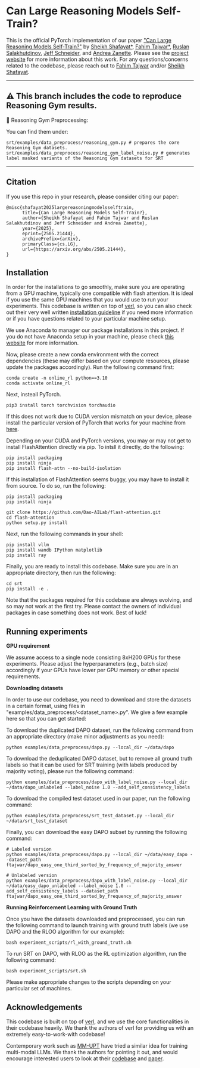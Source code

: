 # Can Large Reasoning Models Self-Train?

This is the official PyTorch implementation of our paper ["Can Large Reasoning Models Self-Train?"](https://arxiv.org/abs/2505.21444) by [Sheikh Shafayat*](https://sheikhshafayat.github.io/), [Fahim Tajwar*](https://tajwarfahim.github.io/), [Ruslan Salakhutdinov](https://www.cs.cmu.edu/~rsalakhu/), [Jeff Schneider](https://www.cs.cmu.edu/~schneide/), and [Andrea Zanette](https://azanette.com/). Please see the [project website](https://self-rewarding-llm-training.github.io/) for more information about this work. For any questions/concerns related to the codebase, please reach out to [Fahim Tajwar](mailto:tajwarfahim932@gmail.com) and/or [Sheikh Shafayat](mailto:sheikhshafayat2@gmail.com).

---
## ⚠️ This branch includes the code to reproduce **Reasoning Gym** results.  

🧩 Reasoning Gym Preprocessing:

You can find them under:
```
srt/examples/data_preprocess/reasoning_gym.py # prepares the core Reasoning Gym datasets.
srt/examples/data_preprocess/reasoning_gym_label_noise.py # generates label masked variants of the Reasoning Gym datasets for SRT
```
---

## Citation

If you use this repo in your research, please consider citing our paper:

```
@misc{shafayat2025largereasoningmodelsselftrain,
      title={Can Large Reasoning Models Self-Train?}, 
      author={Sheikh Shafayat and Fahim Tajwar and Ruslan Salakhutdinov and Jeff Schneider and Andrea Zanette},
      year={2025},
      eprint={2505.21444},
      archivePrefix={arXiv},
      primaryClass={cs.LG},
      url={https://arxiv.org/abs/2505.21444}, 
}
```

## Installation

In order for the installations to go smoothly, make sure you are operating from a GPU machine, typically one compatible with flash attention. It is ideal if you use the same GPU machines that you would use to run your experiments. This codebase is written on top of [verl](https://github.com/volcengine/verl), so you can also check out their very well written [installation guideline](https://verl.readthedocs.io/en/latest/start/install.html) if you need more information or if you have questions related to your particular machine setup.

We use Anaconda to manager our package installations in this project. If you do not have Anaconda setup in your machine, please check [this website](https://www.anaconda.com/docs/getting-started/anaconda/install) for more information. 

Now, please create a new conda environment with the correct dependencies (these may differ based on your compute resources, please update the packages accordingly). Run the following command first:

```
conda create -n online_rl python==3.10
conda activate online_rl
```

Next, insteall PyTorch. 

```
pip3 install torch torchvision torchaudio
```

If this does not work due to CUDA version mismatch on your device, please install the particular version of PyTorch that works for your machine from [here](https://pytorch.org/get-started/locally/).

Depending on your CUDA and PyTorch versions, you may or may not get to install FlashAttention directly via pip. To intsll it directly, do the following:

```
pip install packaging
pip install ninja
pip install flash-attn --no-build-isolation
```

If this installation of FlashAttention seems buggy, you may have to install it from source. To do so, run the following:

```
pip install packaging
pip install ninja

git clone https://github.com/Dao-AILab/flash-attention.git
cd flash-attention
python setup.py install
```

Next, run the following commands in your shell:

```
pip install vllm
pip install wandb IPython matplotlib
pip install ray
```

Finally, you are ready to install this codebase. Make sure you are in an appropriate directory, then run the following:

```
cd srt
pip install -e .
```

Note that the packages required for this codebase are always evolving, and so may not work at the first try. Please contact the owners of individual packages in case something does not work. Best of luck!


## Running experiments

**GPU requirement**

We assume access to a single node consisting 8xH200 GPUs for these experiments. Please adjust the hyperparameters (e.g., batch size) accordingly if your GPUs have lower per GPU memory or other special requirements.

**Downloading datasets**

In order to use our codebase, you need to download and store the datasets in a certain format, using files in "examples/data_preprocess/<dataset_name>.py". We give a few example here so that you can get started:

To download the duplicated DAPO dataset, run the following command from an appropriate directory (make minor adjustments as you need):

```
python examples/data_preprocess/dapo.py --local_dir ~/data/dapo
```

To download the deduplicated DAPO dataset, but to remove all ground truth labels so that it can be used for SRT training (with labels produced by majority voting), please run the following command:

```
python examples/data_preprocess/dapo_with_label_noise.py --local_dir ~/data/dapo_unlabeled --label_noise 1.0 --add_self_consistency_labels
```

To download the compiled test dataset used in our paper, run the following command:

```
python examples/data_preprocess/srt_test_dataset.py --local_dir ~/data/srt_test_dataset
```

Finally, you can download the easy DAPO subset by running the following command:

```
# Labeled version
python examples/data_preprocess/dapo.py --local_dir ~/data/easy_dapo --dataset_path ftajwar/dapo_easy_one_third_sorted_by_frequency_of_majority_answer

# Unlabeled version
python examples/data_preprocess/dapo_with_label_noise.py --local_dir ~/data/easy_dapo_unlabeled --label_noise 1.0 --add_self_consistency_labels --dataset_path ftajwar/dapo_easy_one_third_sorted_by_frequency_of_majority_answer
```

**Running Reinforcement Learning with Ground Truth**

Once you have the datasets downloaded and preprocessed, you can run the following command to launch training with ground truth labels (we use DAPO and the RLOO algorithm for our example):

```
bash experiment_scripts/rl_with_ground_truth.sh
```

To run SRT on DAPO, with RLOO as the RL optimization algorithm, run the following command:

```
bash experiment_scripts/srt.sh
```

Please make appropriate changes to the scripts depending on your particular set of machines.


## Acknowledgements

This codebase is built on top of [verl](https://github.com/volcengine/verl), and we use the core functionalities in their codebase heavily. We thank the authors of verl for providing us with an extremely easy-to-work-with codebase!

Contemporary work such as [MM-UPT](https://github.com/waltonfuture/MM-UPT) have tried a similar idea for training multi-modal LLMs. We thank the authors for pointing it out, and would encourage interested users to look at their [codebase](https://github.com/waltonfuture/MM-UPT) and [paper](https://arxiv.org/abs/2505.22453).
